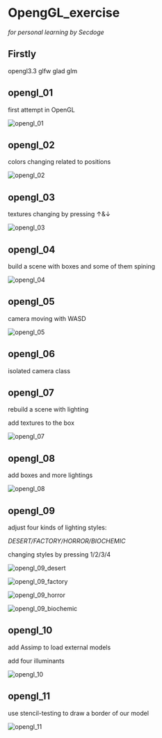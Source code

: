 # OpengGL_exercise
*for personal learning by Secdoge*

## Firstly

opengl3.3 glfw glad glm 

## opengl_01

first attempt in OpenGL

![opengl_01](./pics/opengl_01.png)

## opengl_02

colors changing related to positions

![opengl_02](./pics/opengl_02.png)

## opengl_03

textures changing by pressing ↑&↓

![opengl_03](./pics/opengl_03.png)

## opengl_04

build a scene with boxes and some of them spining

![opengl_04](./pics/opengl_04.png)

## opengl_05

camera moving with WASD

![opengl_05](./pics/opengl_05.png)

## opengl_06

isolated camera class



## opengl_07

rebuild a scene with lighting

add textures to the box

![opengl_07](./pics/opengl_07.png)

## opengl_08

add boxes and more lightings

![opengl_08](./pics/opengl_08.png)

## opengl_09

adjust four kinds of lighting styles:

*DESERT/FACTORY/HORROR/BIOCHEMIC*

changing styles by pressing 1/2/3/4

![opengl_09_desert](./pics/opengl_09_desert.png)

![opengl_09_factory](./pics/opengl_09_factory.png)

![opengl_09_horror](./pics/opengl_09_horror.png)

![opengl_09_biochemic](./pics/opengl_09_biochemic.png)

## opengl_10

add Assimp to load external models

add four illuminants

![opengl_10](./pics/opengl_10.png)

## opengl_11

use stencil-testing to draw a border of our model

![opengl_11](./pics/opengl_11.png)